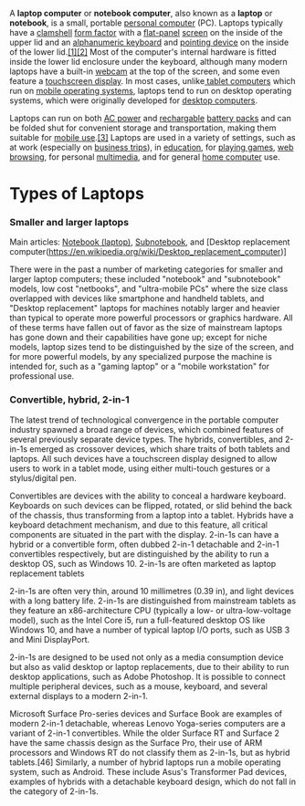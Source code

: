 A **laptop computer** or **notebook computer**, also known as a **laptop** or **notebook**, is a small, portable [personal computer](https://en.wikipedia.org/wiki/Personal_computer) (PC). Laptops typically have a [clamshell](https://en.wikipedia.org/wiki/Clamshell_design) [form factor](https://en.wikipedia.org/wiki/Form_factor_(design)) with a [flat-panel](https://en.wikipedia.org/wiki/Flat-panel) [screen](https://en.wikipedia.org/wiki/Computer_screen) on the inside of the upper lid and an [alphanumeric keyboard](https://en.wikipedia.org/wiki/Alphanumeric_keyboard) and [pointing device](https://en.wikipedia.org/wiki/Pointing_device) on the inside of the lower lid.[[1]](https://en.wikipedia.org/wiki/Laptop#cite_note-1)[[2]](https://en.wikipedia.org/wiki/Laptop#cite_note-2) Most of the computer's internal hardware is fitted inside the lower lid enclosure under the keyboard, although many modern laptops have a built-in [webcam](https://en.wikipedia.org/wiki/Webcam) at the top of the screen, and some even feature a [touchscreen display](https://en.wikipedia.org/wiki/Touchscreen). In most cases, unlike[ tablet computers](https://en.wikipedia.org/wiki/Tablet_computer) which run on [mobile operating systems](https://en.wikipedia.org/wiki/Mobile_operating_system), laptops tend to run on desktop operating systems, which were originally developed for [desktop computers](https://en.wikipedia.org/wiki/Desktop_computer).

Laptops can run on both [AC power](https://en.wikipedia.org/wiki/AC_power_supply) and [rechargable](https://en.wikipedia.org/wiki/Rechargable) [battery packs](https://en.wikipedia.org/wiki/Battery_pack) and can be folded shut for convenient storage and transportation, making them suitable for [mobile use](https://en.wikipedia.org/wiki/Mobile_computing).[[3]](https://en.wikipedia.org/wiki/Laptop#cite_note-Wikipedia-3) Laptops are used in a variety of settings, such as at work (especially on [business trips](https://en.wikipedia.org/wiki/Business_trip)), in [education](https://en.wikipedia.org/wiki/Education), for [playing games](https://en.wikipedia.org/wiki/PC_game), [web browsing](https://en.wikipedia.org/wiki/Web_browser), for personal [multimedia](https://en.wikipedia.org/wiki/Multimedia), and for general [home computer](https://en.wikipedia.org/wiki/Personal_computer) use.

# Types of Laptops

### Smaller and larger laptops
Main articles: [Notebook (laptop)](https://en.wikipedia.org/wiki/Notebook_(laptop)), [Subnotebook](https://en.wikipedia.org/wiki/Subnotebook), and [Desktop replacement computer(https://en.wikipedia.org/wiki/Desktop_replacement_computer)]

There were in the past a number of marketing categories for smaller and larger laptop computers; these included "notebook" and "subnotebook" models, low cost "netbooks", and "ultra-mobile PCs" where the size class overlapped with devices like smartphone and handheld tablets, and "Desktop replacement" laptops for machines notably larger and heavier than typical to operate more powerful processors or graphics hardware. All of these terms have fallen out of favor as the size of mainstream laptops has gone down and their capabilities have gone up; except for niche models, laptop sizes tend to be distinguished by the size of the screen, and for more powerful models, by any specialized purpose the machine is intended for, such as a "gaming laptop" or a "mobile workstation" for professional use.

### Convertible, hybrid, 2-in-1


The latest trend of technological convergence in the portable computer industry spawned a broad range of devices, which combined features of several previously separate device types. The hybrids, convertibles, and 2-in-1s emerged as crossover devices, which share traits of both tablets and laptops. All such devices have a touchscreen display designed to allow users to work in a tablet mode, using either multi-touch gestures or a stylus/digital pen.

Convertibles are devices with the ability to conceal a hardware keyboard. Keyboards on such devices can be flipped, rotated, or slid behind the back of the chassis, thus transforming from a laptop into a tablet. Hybrids have a keyboard detachment mechanism, and due to this feature, all critical components are situated in the part with the display. 2-in-1s can have a hybrid or a convertible form, often dubbed 2-in-1 detachable and 2-in-1 convertibles respectively, but are distinguished by the ability to run a desktop OS, such as Windows 10. 2-in-1s are often marketed as laptop replacement tablets

2-in-1s are often very thin, around 10 millimetres (0.39 in), and light devices with a long battery life. 2-in-1s are distinguished from mainstream tablets as they feature an x86-architecture CPU (typically a low- or ultra-low-voltage model), such as the Intel Core i5, run a full-featured desktop OS like Windows 10, and have a number of typical laptop I/O ports, such as USB 3 and Mini DisplayPort.

2-in-1s are designed to be used not only as a media consumption device but also as valid desktop or laptop replacements, due to their ability to run desktop applications, such as Adobe Photoshop. It is possible to connect multiple peripheral devices, such as a mouse, keyboard, and several external displays to a modern 2-in-1.

Microsoft Surface Pro-series devices and Surface Book are examples of modern 2-in-1 detachable, whereas Lenovo Yoga-series computers are a variant of 2-in-1 convertibles. While the older Surface RT and Surface 2 have the same chassis design as the Surface Pro, their use of ARM processors and Windows RT do not classify them as 2-in-1s, but as hybrid tablets.[46] Similarly, a number of hybrid laptops run a mobile operating system, such as Android. These include Asus's Transformer Pad devices, examples of hybrids with a detachable keyboard design, which do not fall in the category of 2-in-1s.